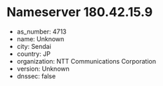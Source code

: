 # Nameserver 180.42.15.9

* as_number: 4713
* name: Unknown
* city: Sendai
* country: JP
* organization: NTT Communications Corporation
* version: Unknown
* dnssec: false
